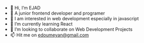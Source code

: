- 👋 Hi, I’m EJAD
- 🌱 A junior frontend developer and programer
- 👀 I am interested in web development especially in javascript
- 🌱 I’m currently learning React
- 💞️ I’m looking to collaborate on Web Development Projects
- 📫 Hit me on edoumeyan@gmail.com

<!---
Ejad1/Ejad1 is a ✨ special ✨ repository because its `README.md` (this file) appears on your GitHub profile.
You can click the Preview link to take a look at your changes.
--->
